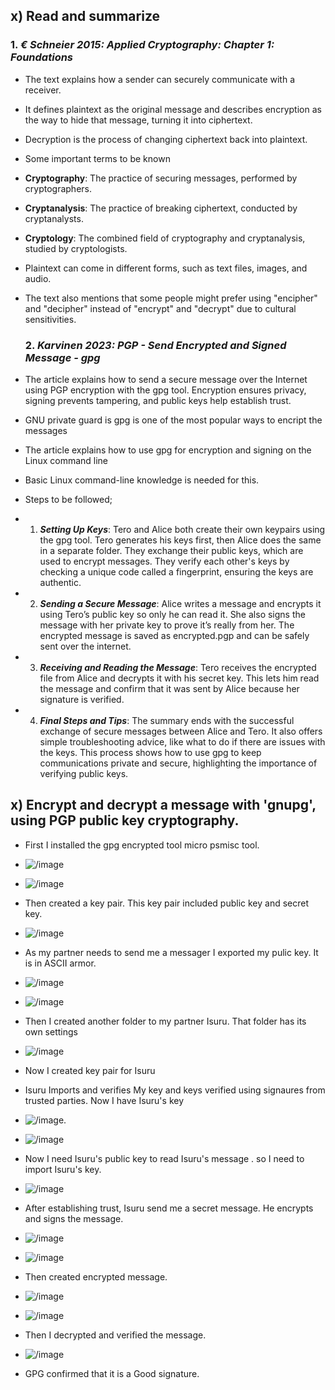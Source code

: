## x) Read and summarize 

### 1. ***€ Schneier 2015: Applied Cryptography: Chapter 1: Foundations***
- The text explains how a sender can securely communicate with a receiver.
- It defines plaintext as the original message and describes encryption as the way to hide that message, turning it into ciphertext.
- Decryption is the process of changing ciphertext back into plaintext.
- Some important terms to be known
- **Cryptography**: The practice of securing messages, performed by cryptographers.
- **Cryptanalysis**: The practice of breaking ciphertext, conducted by cryptanalysts.
- **Cryptology**: The combined field of cryptography and cryptanalysis, studied by cryptologists.
- Plaintext can come in different forms, such as text files, images, and audio.
- The text also mentions that some people might prefer using "encipher" and "decipher" instead of "encrypt" and "decrypt" due to cultural sensitivities.

  ### 2. ***Karvinen 2023: PGP - Send Encrypted and Signed Message - gpg***
 - The article explains how to send a secure message over the Internet using PGP encryption with the gpg tool. Encryption ensures privacy, signing prevents tampering, and public keys help establish trust.
 - GNU private guard is gpg is one of the most popular ways to encript the messages
 - The article explains how to use gpg for encryption and signing on the Linux command line
 - Basic Linux command-line knowledge is needed for this.
 - Steps to be followed;
 -   1. ***Setting Up Keys***: Tero and Alice both create their own keypairs using the gpg tool. Tero generates his keys first, then Alice does the same in a separate folder. They exchange their public keys, which are used to encrypt messages. They verify each other's keys by checking a unique code called a fingerprint, ensuring the keys are authentic.
  -  2. ***Sending a Secure Message***: Alice writes a message and encrypts it using Tero’s public key so only he can read it. She also signs the message with her private key to prove it’s really from her. The encrypted message is saved as encrypted.pgp and can be safely sent over the internet.
-    3. ***Receiving and Reading the Message***: Tero receives the encrypted file from Alice and decrypts it with his secret key. This lets him read the message and confirm that it was sent by Alice because her signature is verified.
   - 4. ***Final Steps and Tips***: The summary ends with the successful exchange of secure messages between Alice and Tero. It also offers simple troubleshooting advice, like what to do if there are issues with the keys. This process shows how to use gpg to keep communications private and secure, highlighting the importance of verifying public keys.
        
## x) Encrypt and decrypt a message with 'gnupg', using PGP public key cryptography. 

- First I installed the gpg encrypted tool  micro psmisc tool.
-  ![/image](https://github.com/RuwaniW/Informarion-Security/blob/main/images/Screenshot%202024-09-21%20110020.png)
  -  ![/image](https://github.com/RuwaniW/Informarion-Security/blob/main/images/Screenshot%202024-09-21%20111110.png)
- Then created a key pair. This key pair included public key and secret key.
-   ![/image](https://github.com/RuwaniW/Informarion-Security/blob/main/images/Screenshot%202024-09-21%20112358.png)
- As my partner needs to send me a messager I exported my pulic key. It is in ASCII armor.
-  ![/image](https://github.com/RuwaniW/Informarion-Security/blob/main/images/Screenshot%202024-09-21%20112545.png)
-   ![/image](https://github.com/RuwaniW/Informarion-Security/blob/main/images/Screenshot%202024-09-21%20112939.png)
- Then I created another folder to my partner Isuru. That folder has its own settings
-  ![/image](https://github.com/RuwaniW/Informarion-Security/blob/main/images/Screenshot%202024-09-21%20113257.png)
- Now I created key pair for Isuru
- Isuru Imports and verifies My key and keys verified using signaures from trusted parties. Now I have Isuru's key
- ![/image](https://github.com/RuwaniW/Informarion-Security/blob/main/images/Screenshot%202024-09-21%20114906.png).
-  ![/image](https://github.com/RuwaniW/Informarion-Security/blob/main/images/Screenshot%202024-09-21%20115047.png)
- Now I need Isuru's public key to read Isuru's message . so I need to import Isuru's key.
-  ![/image](https://github.com/RuwaniW/Informarion-Security/blob/main/images/Screenshot%202024-09-21%20114412.png)
  
- After establishing trust, Isuru send me a secret message. He encrypts and signs the message.
-  ![/image](https://github.com/RuwaniW/Informarion-Security/blob/main/images/Screenshot%202024-09-21%20125926.png)
-  ![/image](https://github.com/RuwaniW/Informarion-Security/blob/main/images/Screenshot%202024-09-21%20125248.png)
- Then created encrypted message.
-  ![/image](https://github.com/RuwaniW/Informarion-Security/blob/main/images/Screenshot%202024-09-21%20130644.png)
-   ![/image](https://github.com/RuwaniW/Informarion-Security/blob/main/images/Screenshot%202024-09-21%20131131.png)
- Then I decrypted and verified the message.
-  ![/image](https://github.com/RuwaniW/Informarion-Security/blob/main/images/Screenshot%202024-09-21%20131414.png)
-  GPG confirmed that it is a Good signature.
  
